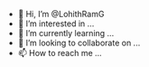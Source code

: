 - 👋 Hi, I’m @LohithRamG
- 👀 I’m interested in ...
- 🌱 I’m currently learning ...
- 💞️ I’m looking to collaborate on ...
- 📫 How to reach me ...

<!---
LohithRamG/LohithRamG is a ✨ special ✨ repository because its `README.md` (this file) appears on your GitHub profile.
You can click the Preview link to take a look at your changes.
--->
